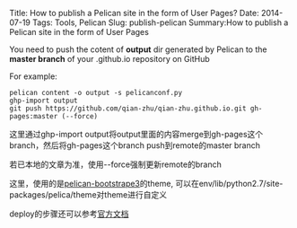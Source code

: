 Title: How to publish a Pelican site in the form  of User Pages? 
Date: 2014-07-19
Tags: Tools, Pelican 
Slug: publish-pelican 
Summary:How to publish a Pelican site in the form  of User Pages 

You need to push the cotent of **output** dir generated by Pelican to the **master branch** of your <username>.github.io repository on GitHub

For example:
```ba
pelican content -o output -s pelicanconf.py
ghp-import output
git push https://github.com/qian-zhu/qian-zhu.github.io.git gh-pages:master (--force)
```
这里通过ghp-import output将output里面的内容merge到gh-pages这个branch，然后将gh-pages这个branch push到remote的master branch

若已本地的文章为准，使用--force强制更新remote的branch

这里，使用的是[pelican-bootstrape3][1]的theme, 可以在env/lib/python2.7/site-packages/pelica/theme对theme进行自定义

deploy的步骤还可以参考[官方文档][2]

[1]: https://github.com/DandyDev/pelican-bootstrap3
[2]: http://docs.getpelican.com/en/3.3.0/tips.html
